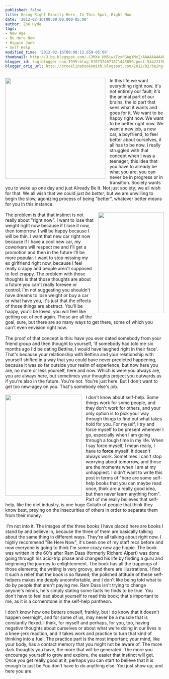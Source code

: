 ```yaml
---
published: false
title: Being Right Exactly Here, In This Spot, Right Now
date: '2012-02-16T09:00:00.000-05:00'
author: Zoe Hyde
tags:
- New Age
- Be Here Now
- Hippie Junk
- Self Help
modified_time: '2012-02-16T09:00:12.659-05:00'
thumbnail: http://3.bp.blogspot.com/-C3MXe_HM5iw/TzxPGAgYMxI/AAAAAAAAAFQ/dU5VXM9HmmM/s72-c/BeHereNowLG.jpg
blogger_id: tag:blogger.com,1999:blog-5767374071871443859.post-5442219876005937495
blogger_orig_url: http://brooklinebooksmith.blogspot.com/2012/02/being-right-exactly-here-in-this-spot.html
---
```


<div class="separator" style="clear: both; text-align: left;"><a href="http://3.bp.blogspot.com/-C3MXe_HM5iw/TzxPGAgYMxI/AAAAAAAAAFQ/dU5VXM9HmmM/s1600/BeHereNowLG.jpg" imageanchor="1" style="clear: left; float: left; margin-bottom: 1em; margin-right: 1em;"><img border="0" height="320" src="http://3.bp.blogspot.com/-C3MXe_HM5iw/TzxPGAgYMxI/AAAAAAAAAFQ/dU5VXM9HmmM/s320/BeHereNowLG.jpg" width="318" /></a>In this life we want everything right now. It's not entirely our fault; it's the animal part of our brains, the id part that sees what it wants and goes for it. We want to be happy right now. We want to be better right now. We want a new job, a new car, a boyfriend, to feel better about ourselves, it all has to be now. I really struggled with that concept when I was a teenager; this idea that you have to already be what you are, you can never be in progress or in transition. Society wants you to wake up one day and just Already Be It. Not just society; we all wish for that. We all wish that we could just <em>be better</em>, but we are unwilling to begin the slow, agonizing process of being "better", whatever better means for you in this instance. </div><br /><div class="separator" style="clear: both; text-align: center;"><a href="http://1.bp.blogspot.com/-gm2FsF65GVo/TzxPOt-ov9I/AAAAAAAAAFc/ZIVGEqJ9FjQ/s1600/now.jpg" imageanchor="1" style="clear: right; float: right; margin-bottom: 1em; margin-left: 1em;"><img border="0" height="320" src="http://1.bp.blogspot.com/-gm2FsF65GVo/TzxPOt-ov9I/AAAAAAAAAFc/ZIVGEqJ9FjQ/s320/now.jpg" width="208" /></a></div>The problem is that that instinct is not really about "right now". I want to lose that weight right now because if I lose it now, then tomorrow, I will be happy because I will be thin. I want that new car right now because if I have a cool new car, my coworkers will respect me and I'll get a promotion and then in the future I'll be more popular. I want to stop missing my ex girlfriend right now, because I feel really crappy and people aren't supposed to feel crappy. The problem with those thoughts is that those thoughts are about a future you can't really foresee or control. I'm not suggesting you shouldn't have dreams to lose weight or buy a car or what have you, it's just that the effects of those things are abstract. You'll be happy, you'll be&nbsp;loved, you will feel like getting out of bed again. Those are all the goal, sure, but there are so many ways to get there, some of which you can't even envision right now.<br /><br />The proof of that concept is this: have you ever dated somebody from your friend group and then thought to yourself, 'if somebody had told me six months ago I'd be dating Bettina, I would have laughed right in their face'. That's because your relationship with Bettina and your relationship with yourself shifted in a way that you could have never predicted happening, because it was so far outside your realm of experience, but now here you are, no more or less yourself, here and now.&nbsp;Which is were you always are, you are always here, but sometimes your thoughts project you outwards as if you're also in the future. You're not. You're just here. But I don't want to get too new-agey on you. That's somebody else's job. <br /><br /><div class="separator" style="clear: both; text-align: center;"><a href="http://4.bp.blogspot.com/-4IAC7PEVwfA/TzxPVsOTjCI/AAAAAAAAAFo/freqh8fXrUk/s1600/untitled.bmp" imageanchor="1" style="clear: left; float: left; margin-bottom: 1em; margin-right: 1em;"><img border="0" height="320" src="http://4.bp.blogspot.com/-4IAC7PEVwfA/TzxPVsOTjCI/AAAAAAAAAFo/freqh8fXrUk/s320/untitled.bmp" width="242" /></a></div>I don't know about self-help. Some things work for some people, and they don't work for others, and your only option is to pick your way through things to find out what takes hold for you. For myself, I try and force myself to be present wherever I go, especially when I am going through a tough time in my life. When I say force myself, I mean really, I have to <strong>force</strong> myself. It doesn't always work. Sometimes I can't stop worrying about tomorrow, and those are the moments when I am at my unhappiest. I didn't want to write this post in terms of "here are some self-help books that you can maybe read once, think are a really good idea, but then never learn anything from". Part of me really believes that self-help, like the diet industry, is one huge Goliath of people that think they know best, preying on the insecurities of others in order to separate them from their money.<br /><br />&nbsp;I'm not into it. The images of the three books I have placed here are books I stand by and believe in, because the three of them are basically talking about the same thing in different ways. They're all talking about right now. I highly recommend "Be Here Now", it's been one of my staff recs before and now everyone is going to think I'm some crazy new age hippie. The book was written in the 60's after Ram Dass (formerly Richard Alpert) was done going through his acid-trip phase and changed his life by finding a guru and beginning the journey to enlightenment. The book has all the trappings of those elements; the writing is very groovy, and there are illustrations. I find it such a relief that the book is so flawed; the polished attitude of these self-helpers makes me deeply uncomfortable, and I don't like being told what to do by people that aren't paying me. Ram Dass isn't trying to change anyone's minds, he's simply stating some facts he finds to be true. You don't have to feel bad about yourself to read this book; that's important to me, as it is a cornerstone in the self-help pantheon. <br /><br />I don't know how one betters oneself, frankly, but I do know that it doesn't happen overnight, and for some of us, may never be a muscle that is constantly flexed. I think, for myself and perhaps, for you, too, having negative thoughts about ourselves or about what we're doing in our lives is a knee-jerk reaction, and it takes work and practice to turn that kind of thinking into a fuel. The practice part is the most important; your mind, like your body, has a contact memory that you might not be aware of. The more dark thoughts you have, the more that will be generated. The more you encourage yourself to grow and explore, the easier that instinct will get. Once you get really good at it, perhaps you can start to believe that it is enough to just be.You don't have to do anything else. You just show up; and here you are.<br /><br /><br /><div style="text-align: left;"><br /></div>
